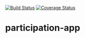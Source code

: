 [![Build Status](https://travis-ci.org/anna-freud-participation/participation-app.svg?branch=master)](https://travis-ci.org/anna-freud-participation/participation-app) [![Coverage Status](https://coveralls.io/repos/github/anna-freud-participation/participation-app/badge.svg?branch=staging)](https://coveralls.io/github/anna-freud-participation/participation-app?branch=staging)

# participation-app
